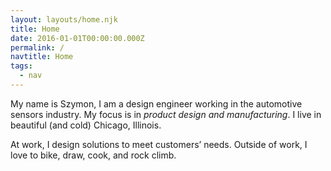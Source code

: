 ```yaml
---
layout: layouts/home.njk
title: Home
date: 2016-01-01T00:00:00.000Z
permalink: /
navtitle: Home
tags:
  - nav
---
```

My name is Szymon, I am a design engineer working in the automotive sensors industry. My focus is in *product design and manufacturing*. I live in beautiful (and cold) Chicago, Illinois.

At work, I design solutions to meet customers’ needs. Outside of work, I love to bike, draw, cook, and rock climb.

